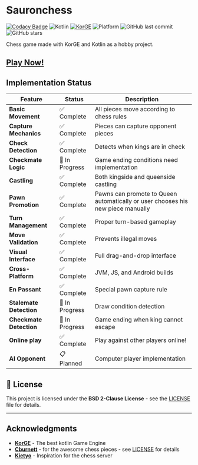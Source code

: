 # Sauronchess

[![Codacy Badge](https://app.codacy.com/project/badge/Grade/09437976fa054f2cb7ad3f32504b4132)](https://app.codacy.com/gh/FSaurenbach/sauronchess/dashboard?utm_source=gh&utm_medium=referral&utm_content=&utm_campaign=Badge_grade)
![Kotlin](https://img.shields.io/badge/Kotlin-2.2.0-purple?style=flat-square&logo=kotlin)
[![KorGE](https://img.shields.io/badge/KorGE-6.0.0-blue?style=flat-square)](https://korge.org/)
![Platform](https://img.shields.io/badge/Platform-JVM%20%7C%20JS%20%7C%20Android-green?style=flat-square)
![GitHub last commit](https://img.shields.io/github/last-commit/FSaurenbach/sauronchess?style=flat-square)
![GitHub stars](https://img.shields.io/github/stars/FSaurenbach/sauronchess?style=social)

Chess game made with KorGE and Kotlin as a hobby project.

## **[Play Now!](https://fsaurenbach.github.io/sauronchess)**



## Implementation Status

| Feature                 | Status         | Description                                                                     |
|-------------------------|----------------|---------------------------------------------------------------------------------|
| **Basic Movement**      | ✅ Complete     | All pieces move according to chess rules                                        |
| **Capture Mechanics**   | ✅ Complete     | Pieces can capture opponent pieces                                              |
| **Check Detection**     | ✅ Complete     | Detects when kings are in check                                                 |
| **Checkmate Logic**     | 🔄 In Progress | Game ending conditions need implementation                                      |
| **Castling**            | ✅ Complete     | Both kingside and queenside castling                                            |
| **Pawn Promotion**      | ✅ Complete     | Pawns can promote to Queen automatically or user chooses his new piece manually |
| **Turn Management**     | ✅ Complete     | Proper turn-based gameplay                                                      |
| **Move Validation**     | ✅ Complete     | Prevents illegal moves                                                          |
| **Visual Interface**    | ✅ Complete     | Full drag-and-drop interface                                                    |
| **Cross-Platform**      | ✅ Complete     | JVM, JS, and Android builds                                                     |
| **En Passant**          | ✅ Complete     | Special pawn capture rule                                                       |
| **Stalemate Detection** | 🔄 In Progress | Draw condition detection                                                        |
| **Checkmate Detection** | 🔄 In Progress | Game ending when king cannot escape                                             |
| **Online play**         | ✅ Complete     | Play against other players online!                                              |
| **AI Opponent**         | 📋 Planned     | Computer player implementation                                                  |


## 📄 License

This project is licensed under the **BSD 2-Clause License** - see the [LICENSE](LICENSE) file for details.

---

## Acknowledgments

- **[KorGE](https://korge.org/)** - The best kotlin Game Engine
- **[Cburnett](https://commons.wikimedia.org/wiki/User:Cburnett)** - for the awesome chess pieces -
  see [LICENSE](LICENSE) for details
- **[Kietyo](https://github.com/Kietyo)** - Inspiration for the chess server
